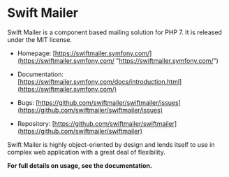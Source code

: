 # Swift Mailer #


Swift Mailer is a component based mailing solution for PHP 7.
It is released under the MIT license.

- Homepage:      [https://swiftmailer.symfony.com/](https://swiftmailer.symfony.com/ "https://swiftmailer.symfony.com/")

- Documentation: [https://swiftmailer.symfony.com/docs/introduction.html](https://swiftmailer.symfony.com/)

- Bugs:          [https://github.com/swiftmailer/swiftmailer/issues](https://github.com/swiftmailer/swiftmailer/issues)

- Repository:    [https://github.com/swiftmailer/swiftmailer](https://github.com/swiftmailer/swiftmailer)

Swift Mailer is highly object-oriented by design and lends itself
to use in complex web application with a great deal of flexibility.

**For full details on usage, see the documentation.**
